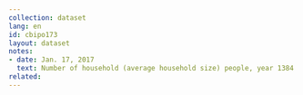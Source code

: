 ```yaml
---
collection: dataset
lang: en
id: cbipo173
layout: dataset
notes: 
- date: Jan. 17, 2017
  text: Number of household (average household size) people, year 1384 of table 12 on page 32, <a href =' http&# 58;//cbi.ir/page/13423.aspx'> Results household budget survey in urban areas of Iran in 1393. </a> 
related:
---
```

